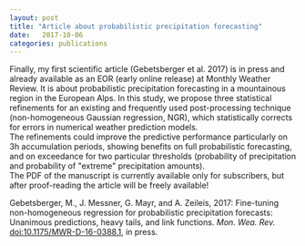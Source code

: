 ```yaml
---
layout: post
title: "Article about probabilistic precipitation forecasting"
date:   2017-10-06 
categories: publications
---
```

Finally, my first scientific article (Gebetsberger et al. 2017) is in press and already available as an EOR (early online release) at Monthly Weather Review. It is about probabilistic precipitation forecasting in a mountainous region in the European Alps. In this study, we propose three statistical refinements for an existing and frequently used post-processing technique (non-homogeneous Gaussian regression, NGR), which statistically corrects for errors in numerical weather prediction models.  
The refinements could improve the predictive performance particularly on 3h accumulation periods, showing benefits on full probabilistic forecasting, and on exceedance for two particular thresholds (probability of precipitation and probability of "extreme" precipitation amounts).  
The PDF of the manuscript is currently available only for subscribers, but after proof-reading the article will be freely available!

Gebetsberger, M., J. Messner, G. Mayr, and A. Zeileis, 2017: Fine-tuning non-homogeneous regression for probabilistic precipitation forecasts: Unanimous predictions, heavy tails, and link functions. _Mon. Wea. Rev._ [doi:10.1175/MWR-D-16-0388.1][DOI], in press.

[DOI]: https://doi.org/10.1175/MWR-D-16-0388.1